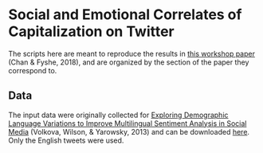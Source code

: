 # Social and Emotional Correlates of Capitalization on Twitter

The scripts here are meant to reproduce the results in [this workshop paper](http://www.aclweb.org/anthology/W18-1102) (Chan & Fyshe, 2018), and are organized by the section of the paper they correspond to.

## Data
The input data were originally collected for [Exploring Demographic Language Variations to Improve Multilingual Sentiment Analysis in Social Media](https://www.cs.jhu.edu/~svitlana/papers/VWY-emnlp2013.pdf) (Volkova, Wilson, & Yarowsky, 2013) and can be downloaded [here](https://www.cs.jhu.edu/~svitlana/data/data_emnlp2013.tar.gz). Only the English tweets were used.
